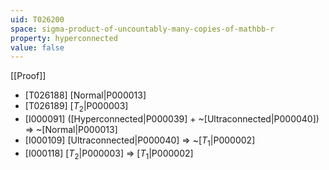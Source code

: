 ```yaml
---
uid: T026200
space: sigma-product-of-uncountably-many-copies-of-mathbb-r
property: hyperconnected
value: false
---
```

[[Proof]]

* [T026188] [Normal|P000013]
* [T026189] [$T_2$|P000003]
* [I000091] ([Hyperconnected|P000039] + ~[Ultraconnected|P000040]) => ~[Normal|P000013]
* [I000109] [Ultraconnected|P000040] => ~[$T_1$|P000002]
* [I000118] [$T_2$|P000003] => [$T_1$|P000002]

